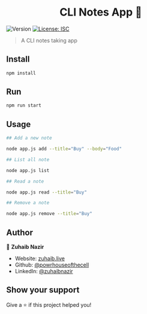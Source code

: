 <h1 align="center"> CLI Notes App 📓</h1>
<p>
  <img alt="Version" src="https://img.shields.io/badge/version-1.0.0-blue.svg?cacheSeconds=2592000" />
  <a href="#" target="_blank">
    <img alt="License: ISC" src="https://img.shields.io/badge/License-ISC-yellow.svg" />
  </a>
</p>

> A CLI notes taking app

## Install

```sh
npm install
```

## Run

```sh
npm run start
```

## Usage

```sh
## Add a new note

node app.js add --title="Buy" --body="Food"

## List all note

node app.js list

## Read a note

node app.js read --title="Buy"

## Remove a note

node app.js remove --title="Buy"

```

## Author

👤 **Zuhaib Nazir**

-  Website: [zuhaib.live](https:/zuhaib.live)
-  Github: [@powrhouseofthecell](https://github.com/powrhouseofthecell)
-  LinkedIn: [@zuhaibnazir](https://linkedin.com/in/zuhaibnazir)

## Show your support

Give a ⭐️ if this project helped you!
